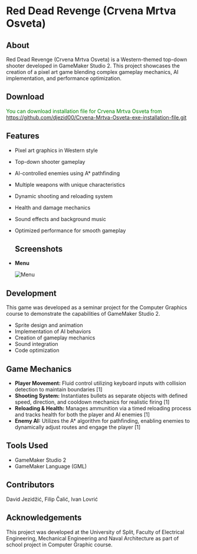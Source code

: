 # Red Dead Revenge (Crvena Mrtva Osveta)

## About
Red Dead Revenge (Crvena Mrtva Osveta) is a Western-themed top-down shooter developed in GameMaker Studio 2. This project showcases the creation of a pixel art game blending complex gameplay mechanics, AI implementation, and performance optimization.
## Download
<span style="color:green">You can download installation file for Crvena Mrtva Osveta from https://github.com/djezid00/Crvena-Mrtva-Osveta-exe-installation-file.git </span>
## Features
- Pixel art graphics in Western style
- Top-down shooter gameplay
- AI-controlled enemies using A* pathfinding
- Multiple weapons with unique characteristics
- Dynamic shooting and reloading system
- Health and damage mechanics
- Sound effects and background music
- Optimized performance for smooth gameplay

  ## Screenshots
* **Menu**
 
    ![Menu](https://drive.google.com/file/d/1J2YQxG7rZSLR1L8PRm3-TaZCJv6W_yrL/view?usp=sharing)

## Development
This game was developed as a seminar project for the Computer Graphics course to demonstrate the capabilities of GameMaker Studio 2.

- Sprite design and animation
- Implementation of AI behaviors
- Creation of gameplay mechanics
- Sound integration
- Code optimization

## Game Mechanics
- **Player Movement:** Fluid control utilizing keyboard inputs with collision detection to maintain boundaries [1]  
- **Shooting System:** Instantiates bullets as separate objects with defined speed, direction, and cooldown mechanics for realistic firing [1]  
- **Reloading & Health:** Manages ammunition via a timed reloading process and tracks health for both the player and AI enemies [1]  
- **Enemy AI:** Utilizes the A* algorithm for pathfinding, enabling enemies to dynamically adjust routes and engage the player [1]

## Tools Used
- GameMaker Studio 2
- GameMaker Language (GML)

## Contributors
David Jezidžić, Filip Čalić, Ivan Lovrić

## Acknowledgements
This project was developed at the University of Split, Faculty of Electrical Engineering, Mechanical Engineering and Naval Architecture as part of school project in Computer Graphic course.
